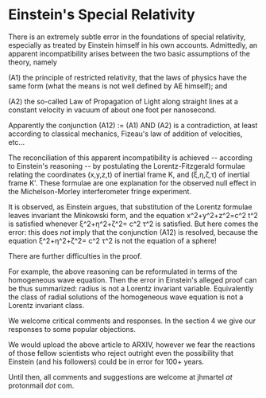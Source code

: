 # Einstein's Special Relativity

There is an extremely subtle error in the foundations of special relativity, especially as treated by Einstein himself in his own accounts. Admittedly, an apparent incompatibility arises between the two basic assumptions of the theory, namely 

(A1) the principle of restricted relativity, that the laws of physics have the same form (what the means is not well defined by AE himself); and 

(A2) the so-called Law of Propagation of Light along straight lines at a constant velocity in vacuum of about one foot per nanosecond. 

Apparently the conjunction (A12) := (A1) AND (A2) is a contradiction, at least according to classical mechanics, Fizeau's law of addition of velocities, etc...

The reconciliation of this apparent incompatibility is achieved -- according to Einstein's reasoning -- by postulating the Lorentz-Fitzgerald formulae relating the coordinates (x,y,z,t) of inertial frame K, and (ξ,η,ζ,τ) of inertial frame K'. These formulae are one explanation for the observed null effect in the Michelson-Morley interferometer fringe experiment.

It is observed, as Einstein argues, that substitution of the Lorentz formulae leaves invariant the Minkowski form, and the equation x^2+y^2+z^2=c^2 t^2 is satisfied whenever  ξ^2+η^2+ζ^2= c^2 τ^2 is satisfied. But here comes the error: this does *not* imply that the conjunction (A12) is resolved, because the equation ξ^2+η^2+ζ^2= c^2 τ^2 is not the equation of a sphere! 

There are further difficulties in the proof.

For example, the above reasoning can be reformulated in terms of the homogeneous wave equation. 
Then the error in Einstein's alleged proof can be thus summarized: radius is not a Lorentz invariant variable. Equivalently the class of radial solutions of the homogeneous wave equation is not a Lorentz invariant class. 

We welcome critical comments and responses. In the section 4 we give our responses to some popular objections. 

We would upload the above article to ARXIV, however we fear the reactions of those fellow scientists who reject outright even the possibility that Einstein (and his followers) could be in error for 100+ years. 

Until then, all comments and suggestions are welcome at jhmartel *at* protonmail *dot* com.
